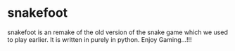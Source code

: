 # snakefoot

snakefoot is an remake of the old version of the snake game which we used to play earlier.
It is written in purely in python.
Enjoy Gaming...!!!
